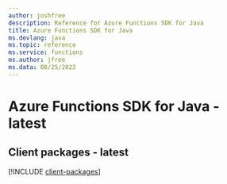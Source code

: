 ```yaml
---
author: joshfree
description: Reference for Azure Functions SDK for Java
title: Azure Functions SDK for Java
ms.devlang: java
ms.topic: reference
ms.service: functions
ms.author: jfree
ms.data: 08/25/2022
---
```

# Azure Functions SDK for Java - latest

## Client packages - latest
[!INCLUDE [client-packages](functions-client-index.md)]